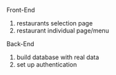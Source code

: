 Front-End
1. restaurants selection page
2. restaurant individual page/menu



Back-End
1. build database with real data
2. set up authentication